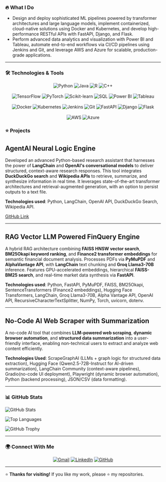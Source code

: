 ### 🔥 What I Do
- Design and deploy sophisticated ML pipelines powered by transformer architectures and large language models, implement containerized, cloud-native solutions using Docker and Kubernetes, and develop high-performance RESTful APIs with FastAPI, Django, and Flask.
- Perform advanced data analytics and visualization with Power BI and Tableau, automate end-to-end workflows via CI/CD pipelines using Jenkins and Git, and leverage AWS and Azure for scalable, production-grade applications.
---

### 🛠️ Technologies & Tools

<p align="center">
  <!-- Programming Languages -->
  <img src="https://img.shields.io/badge/-Python-3776AB?style=flat&logo=python&logoColor=white" alt="Python" /> 
  <img src="https://img.shields.io/badge/-Java-007396?style=flat&logo=java&logoColor=white" alt="Java" /> 
  <img src="https://img.shields.io/badge/-R-276DC3?style=flat&logo=r&logoColor=white" alt="R" /> 
  <img src="https://img.shields.io/badge/-C++-00599C?style=flat&logo=c%2B%2B&logoColor=white" alt="C++" />
  <br /><br />
  <!-- ML & Data Analysis -->
  <img src="https://img.shields.io/badge/-TensorFlow-FF6F00?style=flat&logo=tensorflow&logoColor=white" alt="TensorFlow" />
  <img src="https://img.shields.io/badge/-PyTorch-EE4C2C?style=flat&logo=pytorch&logoColor=white" alt="PyTorch" />
  <img src="https://img.shields.io/badge/-Scikit--learn-F7931E?style=flat&logo=scikit-learn&logoColor=white" alt="Scikit-learn" />
  <img src="https://img.shields.io/badge/-SQL-4479A1?style=flat&logo=postgresql&logoColor=white" alt="SQL" />
  <img src="https://img.shields.io/badge/-Power%20BI-F2C811?style=flat&logo=powerbi&logoColor=black" alt="Power BI" />
  <img src="https://img.shields.io/badge/-Tableau-E97627?style=flat&logo=tableau&logoColor=white" alt="Tableau" />
  <br /><br />
  <!-- MLOps & Web Frameworks -->
  <img src="https://img.shields.io/badge/-Docker-2496ED?style=flat&logo=docker&logoColor=white" alt="Docker" />
  <img src="https://img.shields.io/badge/-Kubernetes-326CE5?style=flat&logo=kubernetes&logoColor=white" alt="Kubernetes" />
  <img src="https://img.shields.io/badge/-Jenkins-D24939?style=flat&logo=jenkins&logoColor=white" alt="Jenkins" />
  <img src="https://img.shields.io/badge/-Git-F05032?style=flat&logo=git&logoColor=white" alt="Git" />
  <img src="https://img.shields.io/badge/-FastAPI-009688?style=flat&logo=fastapi&logoColor=white" alt="FastAPI" />
  <img src="https://img.shields.io/badge/-Django-092E20?style=flat&logo=django&logoColor=white" alt="Django" />
  <img src="https://img.shields.io/badge/-Flask-000000?style=flat&logo=flask&logoColor=white" alt="Flask" />
  <br /><br />
  <!-- Cloud Platforms -->
  <img src="https://img.shields.io/badge/-AWS-232F3E?style=flat&logo=amazon-aws&logoColor=white" alt="AWS" />
  <img src="https://img.shields.io/badge/-Azure-0078D4?style=flat&logo=microsoft-azure&logoColor=white" alt="Azure" />
</p>

### ⭐ Projects

## AgentAI Neural Logic Engine  
Developed an advanced Python-based research assistant that harnesses the power of **LangChain** and **OpenAI's conversational models** to deliver structured, context-aware research responses. This tool integrates **DuckDuckGo search** and **Wikipedia APIs** to retrieve, summarize, and synthesize information in real time. It leverages state-of-the-art transformer architectures and retrieval-augmented generation, with an option to persist outputs to a text file.  

**Technologies used**: Python, LangChain, OpenAI API, DuckDuckGo Search, Wikipedia API.  

[GitHub Link](https://github.com/asra020601/Agentic-AI-Neural-Logic-Engine)  

---

## RAG Vector LLM Powered FinQuery Engine  
A hybrid RAG architecture combining **FAISS HNSW vector search**, **BM25Okapi keyword ranking**, and **Finance2 transformer embeddings** for semantic financial document analysis. Processes PDFs via **PyMuPDF** and **AlphaVantage API**, with **LangChain** text chunking and **Groq Llama3-70B** inference. Features GPU-accelerated embeddings, hierarchical **FAISS-BM25 search**, and real-time market data synthesis via **FastAPI**.  

**Technologies used**: Python, FastAPI, PyMuPDF, FAISS, BM25Okapi, SentenceTransformers (Finance2 embeddings), Hugging Face Transformers, LangChain, Groq Llama3-70B, Alpha Vantage API, OpenAI API, RecursiveCharacterTextSplitter, NumPy, Torch, uvicorn, dotenv.  

---

## No-Code AI Web Scraper with Summarization  
A no-code AI tool that combines **LLM-powered web scraping**, **dynamic browser automation**, and **structured data summarization** into a user-friendly interface, enabling non-technical users to extract and analyze web content efficiently.

**Technologies Used**: ScrapeGraphAI (LLMs + graph logic for structured data extraction), Hugging Face (Qwen2.5-72B-Instruct for AI-driven summarization), LangChain Community (context-aware pipelines), Gradio(no-code UI deployment), Playwright (dynamic browser automation), Python (backend processing), JSON/CSV (data formatting).  

---
### 📊 GitHub Stats
<!-- GitHub Contribution Graph -->
![GitHub Stats](https://github-readme-stats.vercel.app/api?username=asra020601&show_icons=true&theme=light&bg_color=FFFFFF)

<!-- Top Languages -->
![Top Languages](https://github-readme-stats.vercel.app/api/top-langs/?username=asra020601&layout=compact&theme=light&bg_color=FFFFFF)



<!-- GitHub Trophy -->
![GitHub Trophy](https://github-profile-trophy.vercel.app/?username=asra020601&theme=radical)

---
### 🌍 Connect With Me

<p align="center">
  <a href="mailto:asrahussain0206@gmail.com"><img src="https://img.shields.io/badge/Gmail-D14836?style=for-the-badge&logo=gmail&logoColor=white" alt="Gmail"></a>
  <a href="https://www.linkedin.com/in/asra-hussain-69783225b/"><img src="https://img.shields.io/badge/LinkedIn-0077B5?style=for-the-badge&logo=linkedin&logoColor=white" alt="LinkedIn"></a>
  <a href="https://github.com/asra020601"><img src="https://img.shields.io/badge/GitHub-181717?style=for-the-badge&logo=github&logoColor=white" alt="GitHub"></a>
</p>

---

⭐ **Thanks for visiting!** If you like my work, please ⭐ my repositories.
